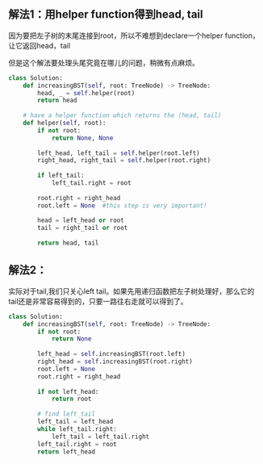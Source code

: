 ## 解法1：用helper function得到head, tail
因为要把左子树的末尾连接到root，所以不难想到declare一个helper function，让它返回head，tail

但是这个解法要处理头尾究竟在哪儿的问题，稍微有点麻烦。
```py
class Solution:
    def increasingBST(self, root: TreeNode) -> TreeNode:
        head, _ = self.helper(root)
        return head
    
    # have a helper function which returns the (head, tail)
    def helper(self, root):
        if not root:
            return None, None
        
        left_head, left_tail = self.helper(root.left)
        right_head, right_tail = self.helper(root.right)
        
        if left_tail:
            left_tail.right = root
            
        root.right = right_head
        root.left = None  #this step is very important!
    
        head = left_head or root
        tail = right_tail or root
        
        return head, tail
```

## 解法2：
实际对于tail,我们只关心left tail。如果先用递归函数把左子树处理好，那么它的tail还是非常容易得到的，只要一路往右走就可以得到了。
```py
class Solution:
    def increasingBST(self, root: TreeNode) -> TreeNode:
        if not root:
            return None
        
        left_head = self.increasingBST(root.left)
        right_head = self.increasingBST(root.right)
        root.left = None
        root.right = right_head
        
        if not left_head:
            return root
        
        # find left_tail
        left_tail = left_head
        while left_tail.right:
            left_tail = left_tail.right
        left_tail.right = root
        return left_head
```
